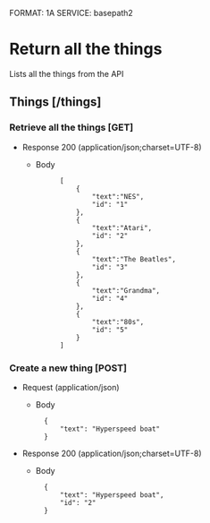 FORMAT: 1A
SERVICE: basepath2
# Return all the things
Lists all the things from the API

## Things [/things]

### Retrieve all the things [GET]

+ Response 200 (application/json;charset=UTF-8)

    + Body

                [
                    {
                        "text":"NES",
                        "id": "1"
                    },
                    {
                        "text":"Atari",
                        "id": "2"
                    },
                    {
                        "text":"The Beatles",
                        "id": "3"
                    },
                    {
                        "text":"Grandma",
                        "id": "4"
                    },
                    {
                        "text":"80s",
                        "id": "5"
                    }
                ]


### Create a new thing [POST]

+ Request (application/json)

    + Body

            {
                "text": "Hyperspeed boat"
            }

+ Response 200 (application/json;charset=UTF-8)

    + Body

            {
                "text": "Hyperspeed boat",
                "id": "2"
            }
  